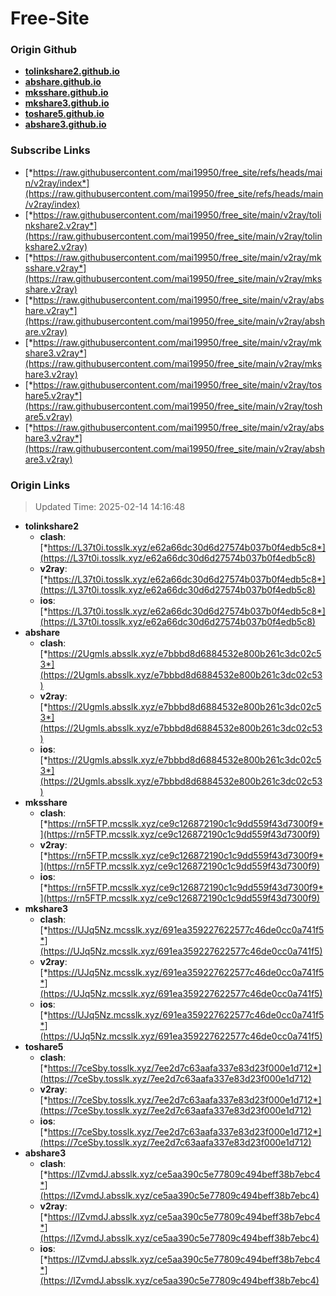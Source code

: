 # Free-Site

### Origin Github

- [**tolinkshare2.github.io**](https://github.com/tolinkshare2/tolinkshare2.github.io)
- [**abshare.github.io**](https://github.com/abshare/abshare.github.io)
- [**mksshare.github.io**](https://github.com/mksshare/mksshare.github.io)
- [**mkshare3.github.io**](https://github.com/mkshare3/mkshare3.github.io)
- [**toshare5.github.io**](https://github.com/toshare5/toshare5.github.io)
- [**abshare3.github.io**](https://github.com/abshare3/abshare3.github.io)

### Subscribe Links

- [*https://raw.githubusercontent.com/mai19950/free_site/refs/heads/main/v2ray/index*](https://raw.githubusercontent.com/mai19950/free_site/refs/heads/main/v2ray/index)
- [*https://raw.githubusercontent.com/mai19950/free_site/main/v2ray/tolinkshare2.v2ray*](https://raw.githubusercontent.com/mai19950/free_site/main/v2ray/tolinkshare2.v2ray)
- [*https://raw.githubusercontent.com/mai19950/free_site/main/v2ray/mksshare.v2ray*](https://raw.githubusercontent.com/mai19950/free_site/main/v2ray/mksshare.v2ray)
- [*https://raw.githubusercontent.com/mai19950/free_site/main/v2ray/abshare.v2ray*](https://raw.githubusercontent.com/mai19950/free_site/main/v2ray/abshare.v2ray)
- [*https://raw.githubusercontent.com/mai19950/free_site/main/v2ray/mkshare3.v2ray*](https://raw.githubusercontent.com/mai19950/free_site/main/v2ray/mkshare3.v2ray)
- [*https://raw.githubusercontent.com/mai19950/free_site/main/v2ray/toshare5.v2ray*](https://raw.githubusercontent.com/mai19950/free_site/main/v2ray/toshare5.v2ray)
- [*https://raw.githubusercontent.com/mai19950/free_site/main/v2ray/abshare3.v2ray*](https://raw.githubusercontent.com/mai19950/free_site/main/v2ray/abshare3.v2ray)

### Origin Links

> Updated Time: 2025-02-14 14:16:48

- **tolinkshare2**
  - **clash**: [*https://L37t0i.tosslk.xyz/e62a66dc30d6d27574b037b0f4edb5c8*](https://L37t0i.tosslk.xyz/e62a66dc30d6d27574b037b0f4edb5c8)
  - **v2ray**: [*https://L37t0i.tosslk.xyz/e62a66dc30d6d27574b037b0f4edb5c8*](https://L37t0i.tosslk.xyz/e62a66dc30d6d27574b037b0f4edb5c8)
  - **ios**: [*https://L37t0i.tosslk.xyz/e62a66dc30d6d27574b037b0f4edb5c8*](https://L37t0i.tosslk.xyz/e62a66dc30d6d27574b037b0f4edb5c8)
- **abshare**
  - **clash**: [*https://2Ugmls.absslk.xyz/e7bbbd8d6884532e800b261c3dc02c53*](https://2Ugmls.absslk.xyz/e7bbbd8d6884532e800b261c3dc02c53)
  - **v2ray**: [*https://2Ugmls.absslk.xyz/e7bbbd8d6884532e800b261c3dc02c53*](https://2Ugmls.absslk.xyz/e7bbbd8d6884532e800b261c3dc02c53)
  - **ios**: [*https://2Ugmls.absslk.xyz/e7bbbd8d6884532e800b261c3dc02c53*](https://2Ugmls.absslk.xyz/e7bbbd8d6884532e800b261c3dc02c53)
- **mksshare**
  - **clash**: [*https://rn5FTP.mcsslk.xyz/ce9c126872190c1c9dd559f43d7300f9*](https://rn5FTP.mcsslk.xyz/ce9c126872190c1c9dd559f43d7300f9)
  - **v2ray**: [*https://rn5FTP.mcsslk.xyz/ce9c126872190c1c9dd559f43d7300f9*](https://rn5FTP.mcsslk.xyz/ce9c126872190c1c9dd559f43d7300f9)
  - **ios**: [*https://rn5FTP.mcsslk.xyz/ce9c126872190c1c9dd559f43d7300f9*](https://rn5FTP.mcsslk.xyz/ce9c126872190c1c9dd559f43d7300f9)
- **mkshare3**
  - **clash**: [*https://UJq5Nz.mcsslk.xyz/691ea359227622577c46de0cc0a741f5*](https://UJq5Nz.mcsslk.xyz/691ea359227622577c46de0cc0a741f5)
  - **v2ray**: [*https://UJq5Nz.mcsslk.xyz/691ea359227622577c46de0cc0a741f5*](https://UJq5Nz.mcsslk.xyz/691ea359227622577c46de0cc0a741f5)
  - **ios**: [*https://UJq5Nz.mcsslk.xyz/691ea359227622577c46de0cc0a741f5*](https://UJq5Nz.mcsslk.xyz/691ea359227622577c46de0cc0a741f5)
- **toshare5**
  - **clash**: [*https://7ceSby.tosslk.xyz/7ee2d7c63aafa337e83d23f000e1d712*](https://7ceSby.tosslk.xyz/7ee2d7c63aafa337e83d23f000e1d712)
  - **v2ray**: [*https://7ceSby.tosslk.xyz/7ee2d7c63aafa337e83d23f000e1d712*](https://7ceSby.tosslk.xyz/7ee2d7c63aafa337e83d23f000e1d712)
  - **ios**: [*https://7ceSby.tosslk.xyz/7ee2d7c63aafa337e83d23f000e1d712*](https://7ceSby.tosslk.xyz/7ee2d7c63aafa337e83d23f000e1d712)
- **abshare3**
  - **clash**: [*https://IZvmdJ.absslk.xyz/ce5aa390c5e77809c494beff38b7ebc4*](https://IZvmdJ.absslk.xyz/ce5aa390c5e77809c494beff38b7ebc4)
  - **v2ray**: [*https://IZvmdJ.absslk.xyz/ce5aa390c5e77809c494beff38b7ebc4*](https://IZvmdJ.absslk.xyz/ce5aa390c5e77809c494beff38b7ebc4)
  - **ios**: [*https://IZvmdJ.absslk.xyz/ce5aa390c5e77809c494beff38b7ebc4*](https://IZvmdJ.absslk.xyz/ce5aa390c5e77809c494beff38b7ebc4)
